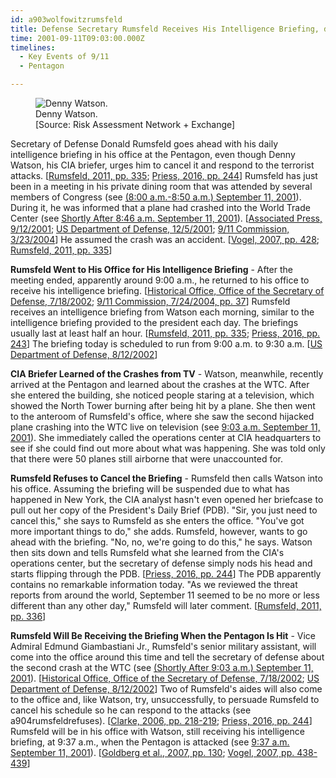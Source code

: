 ```yaml
---
id: a903wolfowitzrumsfeld
title: Defense Secretary Rumsfeld Receives His Intelligence Briefing, despite Being Aware of the Crisis
time: 2001-09-11T09:03:00.000Z
timelines:
  - Key Events of 9/11
  - Pentagon

---
```


<figure class="image">
  <img alt="Denny Watson." src="http://cdn.historycommons.org/images/events/Denny_Watson_2050081722-9230.jpg" />
  <figcaption>Denny Watson.<br>[Source: Risk Assessment Network + Exchange]</figcaption>
</figure>

Secretary of Defense Donald Rumsfeld goes ahead with his daily intelligence briefing in his office at the Pentagon, even though Denny Watson, his CIA briefer, urges him to cancel it and respond to the terrorist attacks. [[Rumsfeld, 2011, pp. 335][1]; [Priess, 2016, pp. 244][2]] Rumsfeld has just been in a meeting in his private dining room that was attended by several members of Congress (see [(8:00 a.m.-8:50 a.m.) September 11, 2001](/timeline/#a800breakfastmeeting)). During it, he was informed that a plane had crashed into the World Trade Center (see [Shortly After 8:46 a.m. September 11, 2001](/timeline/#a846rumsfeldlearns)). [[Associated Press, 9/12/2001][3]; [US Department of Defense, 12/5/2001][4]; [9/11 Commission, 3/23/2004][5]] He assumed the crash was an accident. [[Vogel, 2007, pp. 428][7]; [Rumsfeld, 2011, pp. 335][1]]

**Rumsfeld Went to His Office for His Intelligence Briefing** - After the meeting ended, apparently around 9:00 a.m., he returned to his office to receive his intelligence briefing. [[Historical Office, Office of the Secretary of Defense, 7/18/2002][6]; [9/11 Commission, 7/24/2004, pp. 37][8]] Rumsfeld receives an intelligence briefing from Watson each morning, similar to the intelligence briefing provided to the president each day. The briefings usually last at least half an hour. [[Rumsfeld, 2011, pp. 335][1]; [Priess, 2016, pp. 243][2]] The briefing today is scheduled to run from 9:00 a.m. to 9:30 a.m. [[US Department of Defense, 8/12/2002][9]]

**CIA Briefer Learned of the Crashes from TV** - Watson, meanwhile, recently arrived at the Pentagon and learned about the crashes at the WTC. After she entered the building, she noticed people staring at a television, which showed the North Tower burning after being hit by a plane. She then went to the anteroom of Rumsfeld's office, where she saw the second hijacked plane crashing into the WTC live on television (see [9:03 a.m. September 11, 2001](/timeline/#a903flight175crashes)). She immediately called the operations center at CIA headquarters to see if she could find out more about what was happening. She was told only that there were 50 planes still airborne that were unaccounted for. 

**Rumsfeld Refuses to Cancel the Briefing** - Rumsfeld then calls Watson into his office. Assuming the briefing will be suspended due to what has happened in New York, the CIA analyst hasn't even opened her briefcase to pull out her copy of the President's Daily Brief (PDB). "Sir, you just need to cancel this," she says to Rumsfeld as she enters the office. "You've got more important things to do," she adds. Rumsfeld, however, wants to go ahead with the briefing. "No, no, we're going to do this," he says. Watson then sits down and tells Rumsfeld what she learned from the CIA's operations center, but the secretary of defense simply nods his head and starts flipping through the PDB. [[Priess, 2016, pp. 244][2]] The PDB apparently contains no remarkable information today. "As we reviewed the threat reports from around the world, September 11 seemed to be no more or less different than any other day," Rumsfeld will later comment. [[Rumsfeld, 2011, pp. 336][1]]

**Rumsfeld Will Be Receiving the Briefing When the Pentagon Is Hit** - Vice Admiral Edmund Giambastiani Jr., Rumsfeld's senior military assistant, will come into the office around this time and tell the secretary of defense about the second crash at the WTC (see [(Shortly After 9:03 a.m.) September 11, 2001](/timeline/#a903rumsfeldcontinues)). [[Historical Office, Office of the Secretary of Defense, 7/18/2002][6]; [US Department of Defense, 8/12/2002][9]] Two of Rumsfeld's aides will also come to the office and, like Watson, try, unsuccessfully, to persuade Rumsfeld to cancel his schedule so he can respond to the attacks (see a904rumsfeldrefuses). [[Clarke, 2006, pp. 218-219][10]; [Priess, 2016, pp. 244][2]] Rumsfeld will be in his office with Watson, still receiving his intelligence briefing, at 9:37 a.m., when the Pentagon is attacked (see [9:37 a.m. September 11, 2001](/timeline/#a937wheresrumsfeld)). [[Goldberg et al., 2007, pp. 130][11]; [Vogel, 2007, pp. 438-439][7]]

[1]: https://www.amazon.com/Known-Memoir-Donald-Rumsfeld/dp/159523067X
[2]: https://www.amazon.com/Presidents-Book-Secrets-Intelligence-Briefings/dp/1610395956
[3]: https://web.archive.org/web/20011101184046/http://cjonline.com/stories/091101/ter_rumsfeld.shtml
[4]: https://archive.defense.gov/Transcripts/Transcript.aspx?TranscriptID=2603
[5]: http://www.washingtonpost.com/wp-dyn/articles/A17798-2004Mar23.html
[6]: https://history.defense.gov/Portals/70/Documents/oral_history/OH_Trans_Giambastiani%20Edmund7-18-2002.pdf
[7]: https://www.amazon.com/Pentagon-History-Steve-Vogel/dp/1400063035
[8]: https://web.archive.org/web/20041020144854/http://www.decloah.com/mirrors/9-11/911_Report.txt
[9]: https://archive.defense.gov/Transcripts/Transcript.aspx?TranscriptID=3644
[10]: https://www.amazon.com/Lipstick-Pig-Winning-No-Spin-Someone/dp/0743271165
[11]: https://www.amazon.com/Pentagon-9-11-Alfred-Goldberg/dp/0160783283
